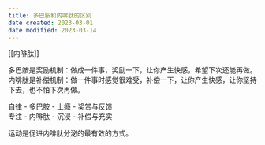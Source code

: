 ```yaml
---
title: 多巴胺和内啡肽的区别
date created: 2023-03-01
date modified: 2023-03-14
---
```


[[内啡肽]]

多巴胺是奖励机制：做成一件事，奖励一下，让你产生快感，希望下次还能再做。  
内啡肽是补偿机制：做一件事时感觉很难受，补偿一下，让你产生快感，让你坚持下去，也不怕下次再做。

自律 - 多巴胺 - 上瘾 - 奖赏与反馈  
专注 - 内啡肽 - 沉浸 - 补偿与充实

运动是促进内啡肽分泌的最有效的方式。
